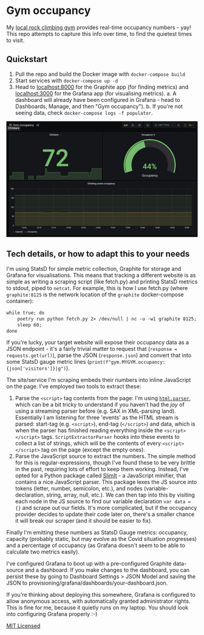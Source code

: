 # Gym occupancy 

My [local rock climbing gym](https://thereach.org.uk/) provides real-time occupancy numbers - yay! This repo attempts to capture this info over time, to find the quietest times to visit.

## Quickstart

1.  Pull the repo and build the Docker image with `docker-compose build`
2.  Start services with `docker-compose up -d`
3.  Head to [localhost:8000](http://localhost:8000) for the Graphite app (for finding metrics) and [localhost:3000](http://localhost:3000) for the Grafana app (for visualising metrics).
    a.  A dashboard will already have been configured in Grafana - head to Dashboards, Manage, and then "Gym occupancy").
    b.  If you're not seeing data, check `docker-compose logs -f populator`.

![Screenshot of Grafana dashboard, displaying occupancy over time, current occupancy and a percentage of capacity](./dashboard-screenshot.png)

## Tech details, or how to adapt this to your needs

I'm using StatsD for simple metric collection, Graphite for storage and Grafana for visualisations. This means that tracking a different website is as simple as writing a scraping script (like fetch.py) and printing StatsD metrics to stdout, piped to `netcat`. For example, this is how I use fetch.py (where `graphite:8125` is the network location of the `graphite` docker-compose container):

```
while true; do
    poetry run python fetch.py 2> /dev/null | nc -u -w1 graphite 8125;
    sleep 60;
done
```

If you're lucky, your target website will expose their occupancy data as a JSON endpoint - it's a fairly trivial matter to request that (`response = requests.get(url)`), parse the JSON (`response.json`) and convert that into some StatsD gauge metric lines (`print(f"gym.MYGYM.occupancy:{json['visitors']}|g")`).

The site/service I'm scraping embeds their numbers into inline JavaScript on the page. I've employed two tools to extract these:

1.  Parse the `<script>` tag contents from the page: I'm using [`html.parser`][htmlparser], which can be a bit tricky to understand if you haven't had the _joy_ of using a streaming parser before (e.g. SAX in XML-parsing land). Essentially I am listening for three 'events' as the HTML stream is parsed: start-tag (e.g. `<script>`), end-tag (`</script>`) and data, which is when the parser has finished reading everything inside the `<script></script>` tags. `ScriptExtractorParser` hooks into these events to collect a list of strings, which will be the contents of every `<script></script>` tag on the page (except the empty ones).
2.  Parse the JavaScript source to extract the numbers. The simple method for this is regular-expressions, though I've found these to be very brittle in the past, requiring lots of effort to keep them working. Instead, I've opted for a Python package called [SlimIt][slimit] - a JavaScript minifier, that contains a nice JavaScript parser. This package lexes the JS source into tokens (letter, number, semicolon, etc.), and nodes (variable-declaration, string, array, null, etc.). We can then tap into this by visiting each node in the JS source to find our variable declaration `var data = {}` and scrape out our fields. It's more complicated, but if the occupancy provider decides to update their code later on, there's a smaller chance it will break our scraper (and it should be easier to fix).

Finally I'm emitting these numbers as StatsD Gauge metrics: occupancy, capacity (probably static, but may evolve as the Covid situation progresses) and a percentage of occupancy (as Grafana doesn't seem to be able to calculate two metrics easily).

I've configured Grafana to boot up with a pre-configured Graphite data-source and a dashboard. If you make changes to the dashboard, you can persist these by going to Dashboard Settings > JSON Model and saving the JSON to provisioning/grafana/dashboards/your-dashboard.json.

If you're thinking about deploying this somewhere, Grafana is configured to allow anonymous access, with automatically granted administrator rights. This is fine for me, because it quietly runs on my laptop. You should look into configuring Grafana properly :-)

[MIT Licensed](./LICENSE)

[htmlparser]: https://docs.python.org/3/library/html.parser.html
[slimit]: https://pypi.org/project/slimit/
